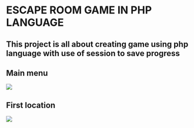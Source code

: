<h1>ESCAPE ROOM GAME IN PHP LANGUAGE</h1>
<h2>This project is all about creating game using php language with use of session to save progress</h2>

<h2>Main menu</h2>
<img src="https://github.com/W1NZ/php-game-escape-room/assets/92310223/5b9da6e1-3426-4822-97db-90c1ed0ca0af">

<h2>First location</h2>
<img src="https://github.com/W1NZ/php-game-escape-room/assets/92310223/d92ce6bb-5801-49a6-87f1-a6e64e401b61">
